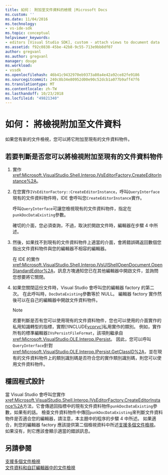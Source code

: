 ```yaml
---
title: 如何： 附加至文件資料的檢視 |Microsoft Docs
ms.custom: ''
ms.date: 11/04/2016
ms.technology:
- vs-ide-sdk
ms.topic: conceptual
helpviewer_keywords:
- editors [Visual Studio SDK], custom - attach views to document data
ms.assetid: f92c0838-45be-42b8-9c55-713e9bb8df07
author: gregvanl
ms.author: gregvanl
manager: douge
ms.workload:
- vssdk
ms.openlocfilehash: 46b41c9432970eb9373a80a4e42a92ce82fe9186
ms.sourcegitcommit: 240c8b34e80952d00e90c52dcb1a077b9aff47f6
ms.translationtype: MT
ms.contentlocale: zh-TW
ms.lasthandoff: 10/23/2018
ms.locfileid: "49821340"
---
```

# <a name="how-to-attach-views-to-document-data"></a>如何： 將檢視附加至文件資料
如果您有新的文件檢視，您可以將它附加至現有的文件資料物件。  
  
## <a name="to-determine-if-you-can-attach-a-view-to-an-existing-document-data-object"></a>若要判斷是否您可以將檢視附加至現有的文件資料物件  
  
1. 實作 <xref:Microsoft.VisualStudio.Shell.Interop.IVsEditorFactory.CreateEditorInstance%2A>。  
  
2. 在您實作`IVsEditorFactory::CreateEditorInstance`，呼叫`QueryInterface`現有的文件資料物件時，IDE 會呼叫您`CreateEditorInstance`實作。  
  
    呼叫`QueryInterface`可讓您檢視現有的文件資料物件，指定在`punkDocDataExisting`參數。  
  
    確切的介面，您必須查詢，不過，取決於開啟文件時，編輯器在步驟 4 中所述。  
  
3. 然後，如果找不到現有的文件資料物件上適當的介面，會將錯誤碼返回數個您指出文件資料物件與您的編輯器不相容的編輯器。  
  
    在 IDE 的實作<xref:Microsoft.VisualStudio.Shell.Interop.IVsUIShellOpenDocument.OpenStandardEditor%2A>，訊息方塊通知您已在其他編輯器中開啟文件，並詢問您想要將它關閉。  
  
4. 如果您關閉這份文件時，Visual Studio 會呼叫您的編輯器 factory 的第二次。 在此呼叫時，`DocDataExisting`參數等於 NULL。 編輯器 factory 實作然後可以在自己的編輯器中開啟文件資料物件。  
  
   > [!NOTE]
   >  若要判斷是否有您可以使用現有的文件資料物件，您也可以使用的介面實作的私用知識轉型的指標，實際[!INCLUDE[vcprvc](../code-quality/includes/vcprvc_md.md)]私用實作的類別。 例如，實作所有的標準編輯器`IVsPersistFileFormat`，該項則繼承自<xref:Microsoft.VisualStudio.OLE.Interop.IPersist>。 因此，您可以呼叫`QueryInterface`針對<xref:Microsoft.VisualStudio.OLE.Interop.IPersist.GetClassID%2A>，並在現有的文件資料物件上的類別識別碼是否符合您的實作類別識別碼，則您可以使用文件資料物件。  
  
## <a name="robust-programming"></a>穩固程式設計  
 當 Visual Studio 會呼叫您實作<xref:Microsoft.VisualStudio.Shell.Interop.IVsEditorFactory.CreateEditorInstance%2A>方法，它會傳遞回指標中的現有文件資料物件`punkDocDataExisting`參數，如果有的話。 檢查文件資料物件中傳回`punkDocDataExisting`來判斷文件資料物件是否適合您的編輯器，請注意，本主題中的程序的步驟 4 中所述。 如果適合，則您的編輯器 factory 應該提供第二個檢視資料中所述[支援多個文件檢視](../extensibility/supporting-multiple-document-views.md)。 如果沒有，則它應該會顯示適當的錯誤訊息。  
  
## <a name="see-also"></a>另請參閱  
 [支援多個文件檢視](../extensibility/supporting-multiple-document-views.md)   
 [文件資料和自訂編輯器中的文件檢視](../extensibility/document-data-and-document-view-in-custom-editors.md)